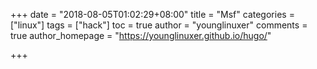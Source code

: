 +++
date = "2018-08-05T01:02:29+08:00"
title = "Msf"
categories = ["linux"]
tags = ["hack"]
toc = true
author = "younglinuxer"
comments = true
author_homepage =  "https://younglinuxer.github.io/hugo/"

+++